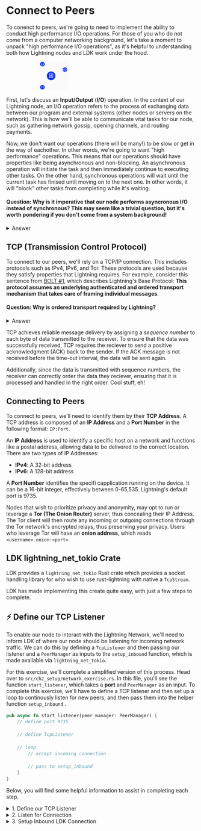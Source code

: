# Connect to Peers

To conenct to peers, we're going to need to implement the ability to conduct high performance I/O operations. For those of you who do not come from a computer networking background, let's take a moment to unpack "high performance I/O operations", as it's helpful to understanding both how Lightning nodes and LDK work under the hood.

<p align="center" style="width: 50%; max-width: 300px;">
  <img src="./tutorial_images/connecting.png" alt="connecting" width="30%" height="auto">
</p>

First, let's discuss an **Input/Output** (**I/O**) operation. In the context of our Lightning node, an I/O operation refers to the process of exchanging data between our program and external systems (other nodes or servers on the network). This is how we'll be able to communicate vital tasks for our node, such as gathering network gossip, opening channels, and routing payments. 

Now, we don't want our operations (there will be many!) to be slow or get in the way of eachother. In other words, we're going to want "high performance" operations. This means that our operations should have properties like being asynchronous and non-blocking. An asynchronous operation will initiate the task and then immediately continue to executing other tasks. On the other hand, synchronous operations will wait until the current task has finised until moving on to the next one. In other words, it will "block" other tasks from completing while it's waiting.

#### Question: Why is it imperative that our node performs asyncronous I/O instead of synchronous? This may seem like a trivial question, but it's worth pondering if you don't come from a system background!


<details>
  <summary>Answer</summary>

This isn't a trick question! It's just meant to spark further thought.

In short, our Lightning node will be performing many actions at once. For example, we'll be processing new gossip messages, opening channels, routing payments, monitoring the blockchain, etc. The list goes on and on.

If we had to wait for any given task to complete before moving on to another task, we wouldn't be able to run an working node.

</details>

## TCP (Transmission Control Protocol)

To connect to our peers, we'll rely on a TCP/IP connection. This includes protocols such as IPv4, IPv6, and Tor. These protocols are used because they satisfy properties that Lightning requires. For example, consider this sentence from [BOLT #1](https://github.com/lightning/bolts/blob/master/01-messaging.md), which describes Lightning's Base Protocol: **This protocol assumes an underlying authenticated and ordered transport mechanism that takes care of framing individual messages**.

#### Question: Why is ordered transport required by Lightning?


<details>
  <summary>Answer</summary>

First, let's review what "ordered transport" is.

**Ordered transport**, unsurprisingly, means that messages will arrive in the same order that they were sent. To see why this is critical, let's take a brief detour to [BOLT #2: Peer Protocol for Channel Management
](https://github.com/lightning/bolts/blob/master/02-peer-protocol.md). BOLT #2 describes the message types that peers will send eachother to update their channel states. For instance, consider the following common message types:

<p align="center" style="width: 50%; max-width: 300px;">
  <img src="./tutorial_images/alice_bob_tcp_0.png" alt="alice_bob_tcp_0" width="50%" height="auto">
</p>

- `update_add_htlc`: Node A will send this message to node B (or vice versa) to indicate that they would like to add an HTLC to their commitment transactions.
- `commitment_signed`: Node A will send this message to node B (or vice versa) to provide the signature(s) for the current commitment transaction, effectively advancing channel state.

Let's imagine that Alice wants to add two HTLCs to her channel with Bob. She can do that by sending two `update_add_htlc` messages to Bob and then sending a `commitment_signed` message with the appropriate signatures.

<p align="center" style="width: 50%; max-width: 300px;">
  <img src="./tutorial_images/alice_bob_tcp_1.png" alt="alice_bob_tcp_1" width="70%" height="auto">
</p>

Notice that the `commitment_signed` does not explitly mention which HTLCs the signatures are for. Instead, it does this implicitly. Since Lightning messages are assumed to be ordered and reliable, the protocol assumes that messages sent will always arrive, and they will arrive in the order they are sent. This way, Alice can rest assured that, if Bob gets the `commitment_signed`, he also got the `update_add_htlc` messages in the correct order.

For a great in-depth blog, discussing how to operate a Lightning channel, please see [Normal operation and closure of a pre-taproot LN channel](https://ellemouton.com/posts/normal-operation-pre-taproot/) by Elle Mouton.

</details>

TCP achieves reliable message delivery by assigning a *sequence number* to each byte of data transmitted to the receiver. To ensure that the data was successfully received, TCP requires the reciever to send a positive acknowledgment (ACK) back to the sender. If the ACK message is not received before the time-out interval, the data will be sent again.

Additionally, since the data is transmitted with sequence numbers, the receiver can correctly order the data they reciever, ensuring that it is processed and handled in the right order. Cool stuff, eh!

## Connecting to Peers

To connect to peers, we'll need to identify them by their **TCP Address**. A TCP address is composed of an **IP Address** and a **Port Number** in the following format: `IP:Port`.

An **IP Address** is used to identify a specific host on a network and functions like a postal address, allowing data to be delivered to the correct location. There are two types of IP Addresses:
- **IPv4**: A 32-bit address
- **IPv6**: A 128-bit address

A **Port Number** identifies the specifi capplication running on the device. It can be a 16-bit integer, effectively between 0-65,535. Lightning's default port is 9735.

Nodes that wish to prioritize privacy and anonymity, may opt to run or leverage a **Tor (The Onion Router)** server, thus concealing their IP Address. The Tor client will then route any incoming or outgoing connections through the Tor network's encrypted relays, thus preserving your privacy. Users who leverage Tor will have an **onion address**, which reads `<username>.onion:<port>`.

## LDK lightning_net_tokio Crate

LDK provides a `lightning_net_tokio` Rust crate which provides a socket handling library for who wish to use rust-lightning with native a `TcpStream`.

LDK has made implementing this create quite easy, with just a few steps to complete.

## ⚡️ Define our TCP Listener

To enable our node to interact with the Lightning Network, we'll need to inform LDK of where our node should be listening for incoming network traffic. We can do this by defining a `TcpListener` and then passing our listener and a `PeerManager` as inputs to the `setup_inbound` function, which is made available via `lightning_net_tokio`.

For this exercise, we'll complete a simplified version of this process. Head over to `src/ch2_setup/network_exercise.rs`. In this file, you'll see the function `start_listener`, which takes a **port** and `PeerManager` as an input. To complete this exercise, we'll have to define a TCP listener and then set up a loop to continously listen for new peers, and then pass them into the helper function `setup_inbound` .

```rust
pub async fn start_listener(peer_manager: PeerManager) {
    // define port 9735
    
    // define TcpListener

    // loop
        // accept incoming connection

        // pass to setup_inbound
    }
}
```

Below, you will find some helpful information to assist in completing each step.

<details>
  <summary>1. Define our TCP Listener</summary>
  
First we create a listener socket, which is bound to the IP address that we provide.  To do this, we'll use the `TcpListener::bind` method provided by the `tokio` [crate](https://docs.rs/tokio/latest/tokio/net/struct.TcpListener.html#method.bind). 

Note that the `bind()` method is an asychronous function that returns a `Result<TcpListener>`. All [`Result`](https://doc.rust-lang.org/std/result/) types are **enum** where the value is either `Ok()` or `Err()`. Therefore, the `bind()` method will either return an `Ok(TcpListener)` or `Err()`. 

In the below example, we are creating a listener that binds to local host port 2345. As mentiond above, since the `bind()` method returns a `Result<TcpListener>`, we'll have to process the result as follows:
1) We must call `.await` because `bind()` is an asychonous call, so we must wait for the result to be resolved.
2) When `await` is resolved, we will have a `Result` type. `expect()` is a method available for `Result` types to unrwap the result and either return the expected type or panic and return an error with the specified message.

```rust
let listener = TcpListener::bind("127.0.0.1:2345")
    .await
    .expect("Insert failure message here");
```

</details>


<details>
  <summary> 2. Listen for Connection</summary>

To keep our TCP listener active and continuously accept incoming connections from peers, we need to create an loop. This loop will run indefinitely, checking for and handling new connections as they arrive.

### Creating a Loop in Rust
To create a loop in rust, you can use the following notation:

```rust
loop {
 // insert loop logic here 
}
```

### Accept New Connections
Whenever a new peer tries to connect to use we can accept the connection by calling [`listener.accept()`](https://docs.rs/tokio/latest/tokio/net/struct.TcpListener.html#method.accept). Similar to the `bind()` method, `accept() is asynchronous and will return a **Result** of type `Result<(TcpStream, SocketAddr)>`, so we need to leverage `.await` and `.expect` accordingly.

```rust
let (tcp_stream, addr) = listener.accept()
    .await
    .expect("Failed to accept connection");
```

</details>

<details>
  <summary> 3. Setup Inbound LDK Connection </summary>

Finally, once we have the TCP stream, we can pass it to the [`setup_inbound`](https://docs.rs/lightning-net-tokio/latest/lightning_net_tokio/fn.setup_inbound.html) function provided by the `lightning-net-tokio` crate. This will initialize the new connection within the framework of LDK.

Normally, you would use the `setup_inbound` mentioned above, however, for simplicity, a mock function is available to use. When using this function, note the following:
- In Rust, a value can only have one owner at a time. When we pass `peer_manager` into `setup_inbound`, the function will need to take ownership of the Peer Manager. For this reason, we must call `.clone()`, thus creating a copy of the Peer Manager to pass into the function.
- Similar to the above, we call `.await` for this asynchronous process.

```rust
setup_inbound(peer_manager.clone(), tcp_stream).await;
```

</details>
